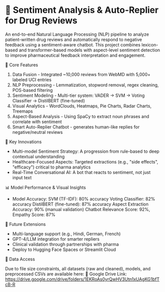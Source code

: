 # 💊 Sentiment Analysis & Auto-Replier for Drug Reviews
An end-to-end Natural Language Processing (NLP) pipeline to analyze patient-written drug reviews and automatically respond to negative feedback using a sentiment-aware chatbot. This project combines lexicon-based and transformer-based models with aspect-level sentiment detection to improve pharmaceutical feedback interpretation and engagement.

🧪 Core Features

1. Data Fusion - Integrated ~10,000 reviews from WebMD with 5,000+ labeled UCI entries
2. NLP Preprocessing - Lemmatization, stopword removal, regex cleaning, POS-based filtering
3. Sentiment Modeling - Multi-tier system: VADER → SVM → Voting Classifier → DistilBERT (fine-tuned)
4. Visual Analytics -	WordClouds, Heatmaps, Pie Charts, Radar Charts, Treemaps
5. Aspect-Based Analysis - Using SpaCy to extract noun phrases and correlate with sentiment
6. Smart Auto-Replier	Chatbot - generates human-like replies for negative/neutral reviews

🧩 Key Innovations

- Multi-model Sentiment Strategy: A progression from rule-based to deep contextual understanding
- Healthcare-Focused Aspects: Targeted extractions (e.g., "side effects", "efficacy") critical to pharma analytics
- Real-Time Conversational AI: A bot that reacts to sentiment, not just input text

📊 Model Performance & Visual Insights

- Model Accuracy:
  SVM (TF-IDF): 80% accuracy
  Voting Classifier: 82% accuracy
  DistilBERT (fine-tuned): 87% accuracy
  Aspect Extraction Accuracy: 90% (manual validation)
  Chatbot Relevance Score: 92%, Empathy Score: 87%

🚀 Future Extensions

- Multi-language support (e.g., Hindi, German, French)
- GPT-4/LLM integration for smarter repliers
- Clinical validation through partnerships with pharma
- Deploy to Hugging Face Spaces or Streamlit Cloud

🔗 Data Access

Due to file size constraints, all datasets (raw and cleaned), models, and preprocessed CSVs are available here:
📎 Google Drive Link: https://drive.google.com/drive/folders/1EKRoAs0yrQwHV3Utn1xUAgKG1bfTcB-R 



